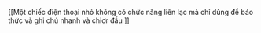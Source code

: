 [[Một chiếc điện thoại nhỏ không có chức năng liên lạc mà chỉ dùng để báo thức và ghi chú nhanh và chiơr đầu ]]